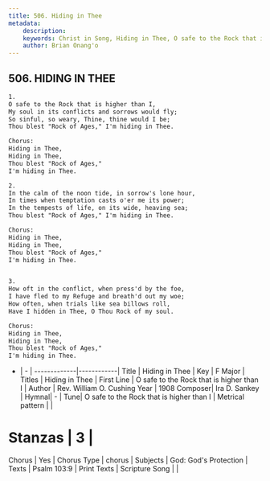 ```yaml
---
title: 506. Hiding in Thee
metadata:
    description: 
    keywords: Christ in Song, Hiding in Thee, O safe to the Rock that is higher than I, Hiding in Thee
    author: Brian Onang'o
---
```



## 506. HIDING IN THEE

```txt
1.
O safe to the Rock that is higher than I,
My soul in its conflicts and sorrows would fly;
So sinful, so weary, Thine, thine would I be;
Thou blest "Rock of Ages," I'm hiding in Thee.

Chorus:
Hiding in Thee,
Hiding in Thee, 
Thou blest "Rock of Ages,"
I'm hiding in Thee.

2.
In the calm of the noon tide, in sorrow's lone hour,
In times when temptation casts o'er me its power;
In the tempests of life, on its wide, heaving sea;
Thou blest "Rock of Ages," I'm hiding in Thee. 

Chorus:
Hiding in Thee,
Hiding in Thee, 
Thou blest "Rock of Ages,"
I'm hiding in Thee.


3.
How oft in the conflict, when press'd by the foe,
I have fled to my Refuge and breath'd out my woe;
How often, when trials like sea billows roll,
Have I hidden in Thee, O Thou Rock of my soul. 

Chorus:
Hiding in Thee,
Hiding in Thee, 
Thou blest "Rock of Ages,"
I'm hiding in Thee.

```

- |   -  |
-------------|------------|
Title | Hiding in Thee |
Key | F Major |
Titles | Hiding in Thee |
First Line | O safe to the Rock that is higher than I |
Author | Rev. William O. Cushing
Year | 1908
Composer| Ira D. Sankey |
Hymnal|  - |
Tune| O safe to the Rock that is higher than I |
Metrical pattern | |
# Stanzas | 3 |
Chorus | Yes |
Chorus Type | chorus |
Subjects | God: God's Protection |
Texts | Psalm 103:9 |
Print Texts | 
Scripture Song |  |
  
